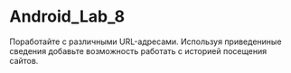 # Android_Lab_8
Поработайте с различными URL-адресами.  Используя приведениные сведения добавьте возможность работать с историей посещения сайтов.
